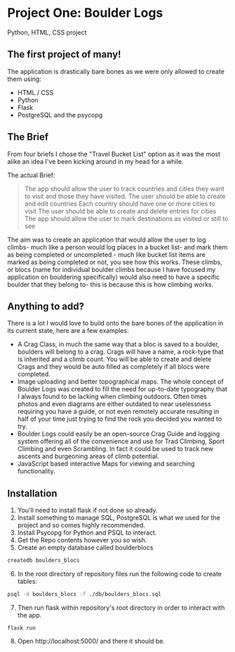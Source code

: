 # Project One: Boulder Logs
Python, HTML, CSS project

## The first project of many! 

The application is drastically bare bones as we were only allowed to create them using:
  - HTML / CSS
  - Python
  - Flask
  - PostgreSQL and the psycopg

## The Brief

<p>From four briefs I chose the "Travel Bucket List" option as it was the most alike an idea I've been kicking around in my head for a while.</p>
The actual Brief:

> The app should allow the user to track countries and cities they want to visit and those they have visited.
> The user should be able to create and edit countries
> Each country should have one or more cities to visit
> The user should be able to create and delete entries for cities
> The app should allow the user to mark destinations as visited or still to see  

<p>The aim was to create an application that would allow the user to log climbs- much like a person would log places in a bucket list- and mark them as being completed or uncompleted - much like bucket list items are marked as being completed or not, you see how this works. These climbs, or blocs (name for individual boulder climbs because I have focused my application on bouldering specifically) would also need to have a specific boulder that they belong to- this is because this is how climbing works.</p>


## Anything to add?

There is a lot I would love to build onto the bare bones of the application in its current state, here are a few examples:
- A Crag Class, in much the same way that a bloc is saved to a boulder, boulders will belong to a crag. Crags will have a name, a rock-type that is inherited and a climb count. You will be able to create and delete Crags and they would be auto filled as completely if all blocs were completed.
- Image uploading and better topographical maps. The whole concept of Boulder Logs was created to fill the need for up-to-date typography that I always found to be lacking when climbing outdoors. Often times photos and even diagrams are either outdated to near uselessness requiring you have a guide, or not even remotely accurate resulting in half of your time just trying to find the rock you decided you wanted to try. 
- Boulder Logs could easily be an open-source Crag Guide and logging system offering all of the convenience and use for Trad Climbing, Sport Climbing and even Scrambling. In fact it could be used to track new ascents and burgeoning areas of climb potential.
- JavaScript based interactive Maps for viewing and searching functionality.

## Installation
1. You'll need to install flask if not done so already.
2. Install something to manage SQL, PostgreSQL is what we used for the project and so comes highly recommended.
3. Install Psycopg for Python and PSQL to interact.
4. Get the Repo contents however you so wish.
5. Create an empty database called boulderblocs
```bash
createdb boulders_blocs
```
6. In the root directory of repository files run the following code to create tables:
```bash
psql -d boulders_blocs -f ./db/boulders_blocs.sql
```
7. Then run flask within repository's root directory in order to interact with the app.
```
flask run
```
8. Open http://localhost:5000/ and there it should be. 
